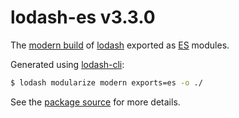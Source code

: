 # lodash-es v3.3.0

The [modern build](https://github.com/lodash/lodash/wiki/Build-Differences) of [lodash](https://lodash.com/) exported as [ES](https://people.mozilla.org/~jorendorff/es6-draft.html) modules.

Generated using [lodash-cli](https://www.npmjs.com/package/lodash-cli):
```bash
$ lodash modularize modern exports=es -o ./
```

See the [package source](https://github.com/lodash/lodash/tree/3.3.0-es) for more details.
